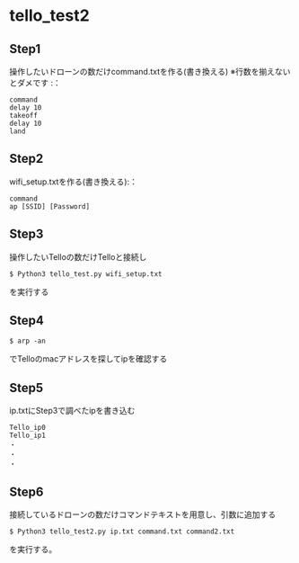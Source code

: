 # tello_test2
## Step1
操作したいドローンの数だけcommand.txtを作る(書き換える)
※行数を揃えないとダメです
:：
```
command
delay 10
takeoff
delay 10
land
```

## Step2
wifi_setup.txtを作る(書き換える):：
```
command
ap [SSID] [Password]
```

## Step3
操作したいTelloの数だけTelloと接続し
```
$ Python3 tello_test.py wifi_setup.txt
```
を実行する

## Step4
```
$ arp -an
```

でTelloのmacアドレスを探してipを確認する

## Step5
ip.txtにStep3で調べたipを書き込む
```
Tello_ip0
Tello_ip1
・
・
・
```
## Step6
接続しているドローンの数だけコマンドテキストを用意し、引数に追加する
```
$ Python3 tello_test2.py ip.txt command.txt command2.txt
```
を実行する。
